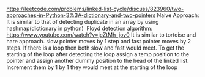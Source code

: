 https://leetcode.com/problems/linked-list-cycle/discuss/823960/two-approaches-in-Python-3%3A-dictionary-and-two-pointers
Naive Approach:
It is similar to that of detecting duplicate in an array by using hashmap(dictionary in python)
​
Floyd detection algorithm:
https://www.youtube.com/watch?v=jcZtMh_jov0
It is similar to tortoise and hare approach.
slow pointer moves by 1 step and fast pointer moves by 2 steps. If there is a loop then both slow and fast would meet.
To get the starting of the loop after detecting the loop assign a temp position to the pointer and assign another dummy position to the head of the linked list. Increment them by 1 by 1 they would meet at the starting of the loop